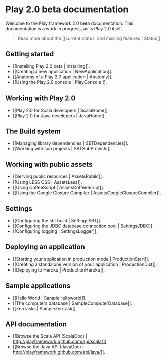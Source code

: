 # Play 2.0 beta documentation

Welcome to the Play framework 2.0 beta documentation. This documentation is a work in progress, as is Play 2.0 itself. 

> Read more about the [[current status, and missing features | Status]].

## Getting started

- [[Installing Play 2.0 beta | Installing]].
- [[Creating a new application | NewApplication]].
- [[Anatomy of a Play 2.0 application | Anatomy]].
- [[Using the Play 2.0 console | PlayConsole ]].

## Working with Play 2.0

- [[Play 2.0 for Scala developers | ScalaHome]].
- [[Play 2.0 for Java developers | JavaHome]].

## The Build system

- [[Managing library dependencies | SBTDependencies]].
- [[Working with sub projects | SBTSubProjects]].

## Working with public assets

- [[Serving public resources | AssetsPublic]].
- [[Using LESS CSS | AssetsLess]].
- [[Using CoffeeScript | AssetsCoffeeScript]].
- [[Using the Google Closure Compiler | AssetsGoogleClosureCompiler]].

## Settings

- [[Configuring the sbt build | SettingsSBT]].
- [[Configuring the JDBC database connection pool | SettingsJDBC]].
- [[Configuring logging | SettingsLogger]].

## Deploying an application

- [[Starting your application in production mode | ProductionStart]].
- [[Creating a standalone version of your application | ProductionDist]].
- [[Deploying to Heroku | ProductionHeroku]].

## Sample applications

- [[Hello World | SampleHelloworld]].
- [[The computers database | SampleComputerDatabase]].
- [[ZenTasks | SampleZenTask]].

## API documentation

- [[Browse the Scala API (ScalaDoc) | http://playframework.github.com/api/scala/]].
- [[Browse the Java API (JavaDoc) | http://playframework.github.com/api/java/]].
